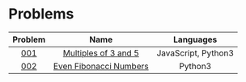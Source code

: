 # Problems

| Problem | Name | Languages |
|:-----:|:-----:|:-----:|
| [001](./001-100/001/) | [Multiples of 3 and 5](./001-100/001/) | JavaScript, Python3 |
| [002](./001-100/002/) | [Even Fibonacci Numbers](./001-100/002/) | Python3 |